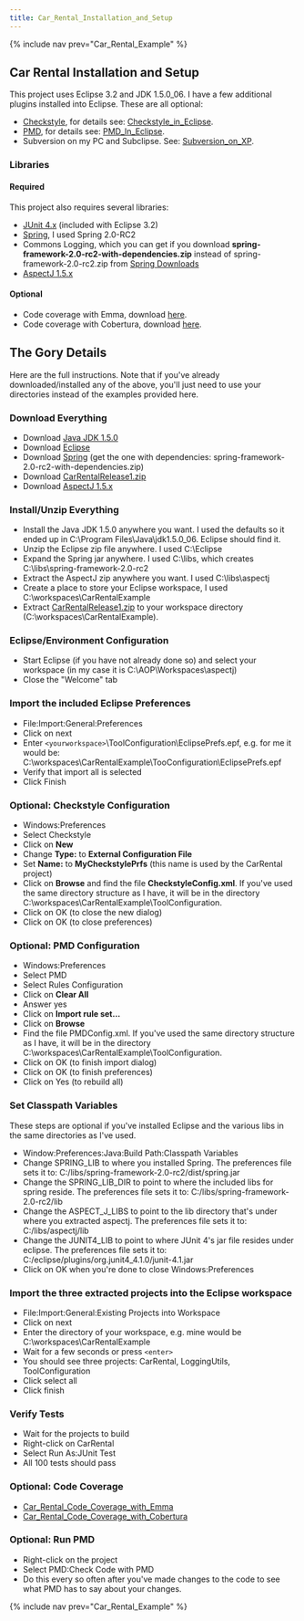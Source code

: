 ```yaml
---
title: Car_Rental_Installation_and_Setup
---
```

{% include nav prev="Car_Rental_Example" %}

## Car Rental Installation and Setup

This project uses Eclipse 3.2 and JDK 1.5.0_06. I have a few additional plugins installed into Eclipse. These are all optional:
* [Checkstyle](http://eclipse-cs.sourceforge.net/), for details see: [Checkstyle_in_Eclipse](Checkstyle_in_Eclipse).
* [PMD](http://pmd.sourceforge.net/integrations.html#eclipse), for details see: [PMD_In_Eclipse](PMD_In_Eclipse).
* Subversion on my PC and Subclipse. See: [Subversion_on_XP](Subversion_on_XP).

### Libraries
#### Required
This project also requires several libraries:
* [JUnit 4.x](http://www.junit.org) (included with Eclipse 3.2)
* [Spring](http://www.springframework.org/download), I used Spring 2.0-RC2
* Commons Logging, which you can get if you download **spring-framework-2.0-rc2-with-dependencies.zip** instead of spring-framework-2.0-rc2.zip from [Spring Downloads](http://sourceforge.net/project/showfiles.php?group_id=73357&package_id=173644)
* [AspectJ 1.5.x](http://www.eclipse.org/aspectj/downloads.php)

#### Optional
* Code coverage with Emma, download [here](http://emma.sourceforge.net/downloads.html).
* Code coverage with Cobertura, download [here](http://cobertura.sourceforge.net/download.html).

## The Gory Details
Here are the full instructions. Note that if you've already downloaded/installed any of the above, you'll just need to use your directories instead of the examples provided here.

### Download Everything
* Download [Java JDK 1.5.0](http://java.sun.com/j2se/1.5.0/download.jsp)
* Download [Eclipse](http://www.eclipse.org/downloads/)
* Download [Spring](http://www.springframework.org/download) (get the one with dependencies: spring-framework-2.0-rc2-with-dependencies.zip)
* Download [CarRentalRelease1.zip](files/CarRentalRelease1.zip)
* Download [AspectJ 1.5.x](http://www.eclipse.org/aspectj/downloads.php)

### Install/Unzip Everything
* Install the Java JDK 1.5.0 anywhere you want. I used the defaults so it ended up in C:\Program Files\Java\jdk1.5.0_06. Eclipse should find it.
* Unzip the Eclipse zip file anywhere. I used C:\Eclipse
* Expand the Spring jar anywhere. I used C:\libs, which creates C:\libs\spring-framework-2.0-rc2
* Extract the AspectJ zip anywhere you want. I used C:\libs\aspectj
* Create a place to store your Eclipse workspace, I used C:\workspaces\CarRentalExample
* Extract [CarRentalRelease1.zip](files/CarRentalRelease1.zip) to your workspace directory (C:\workspaces\CarRentalExample).

### Eclipse/Environment Configuration
* Start Eclipse (if you have not already done so) and select your workspace (in my case it is C:\AOP\Workspaces\aspectj)
* Close the "Welcome" tab

### Import the included Eclipse Preferences
* File:Import:General:Preferences
* Click on next
* Enter ```<yourworkspace>```\ToolConfiguration\EclipsePrefs.epf, e.g. for me it would be: C:\workspaces\CarRentalExample\TooConfiguration\EclipsePrefs.epf
* Verify that import all is selected
* Click Finish

### Optional: Checkstyle Configuration
* Windows:Preferences
* Select Checkstyle
* Click on **New**
* Change **Type:** to **External Configuration File**
* Set **Name:** to **MyCheckstylePrfs** (this name is used by the CarRental project)
* Click on **Browse** and find the file **CheckstyleConfig.xml**. If you've used the same directory structure as I have, it will be in the directory C:\workspaces\CarRentalExample\ToolConfiguration.
* Click on OK (to close the new dialog)
* Click on OK (to close preferences)

### Optional: PMD Configuration
* Windows:Preferences
* Select PMD
* Select Rules Configuration
* Click on **Clear All**
* Answer yes
* Click on **Import rule set...**
* Click on **Browse**
* Find the file PMDConfig.xml. If you've used the same directory structure as I have, it will be in the directory C:\workspaces\CarRentalExample\ToolConfiguration.
* Click on OK (to finish import dialog)
* Click on OK (to finish preferences)
* Click on Yes (to rebuild all)

### Set Classpath Variables
These steps are optional if you've installed Eclipse and the various libs in the same directories as I've used.

* Window:Preferences:Java:Build Path:Classpath Variables
* Change SPRING_LIB to where you installed Spring. The preferences file sets it to: C:/libs/spring-framework-2.0-rc2/dist/spring.jar
* Change the SPRING_LIB_DIR to point to where the included libs for spring reside. The preferences file sets it to: C:/libs/spring-framework-2.0-rc2/lib
* Change the ASPECT_J_LIBS to point to the lib directory that's under where you extracted aspectj. The preferences file sets it to: C:/libs/aspectj/lib
* Change the JUNIT4_LIB to point to where JUnit 4's jar file resides under eclipse. The preferences file sets it to: C:/eclipse/plugins/org.junit4_4.1.0/junit-4.1.jar
* Click on OK when you're done to close Windows:Preferences

### Import the three extracted projects into the Eclipse workspace
* File:Import:General:Existing Projects into Workspace
* Click on next
* Enter the directory of your workspace, e.g. mine would be C:\workspaces\CarRentalExample
* Wait for a few seconds or press ```<enter>```
* You should see three projects: CarRental, LoggingUtils, ToolConfiguration
* Click select all
* Click finish

### Verify Tests
* Wait for the projects to build
* Right-click on CarRental
* Select Run As:JUnit Test
* All 100 tests should pass

### Optional: Code Coverage
* [Car_Rental_Code_Coverage_with_Emma](Car_Rental_Code_Coverage_with_Emma)
* [Car_Rental_Code_Coverage_with_Cobertura](Car_Rental_Code_Coverage_with_Cobertura)

### Optional: Run PMD
* Right-click on the project
* Select PMD:Check Code with PMD
* Do this every so often after you've made changes to the code to see what PMD has to say about your changes.

{% include nav prev="Car_Rental_Example" %}
